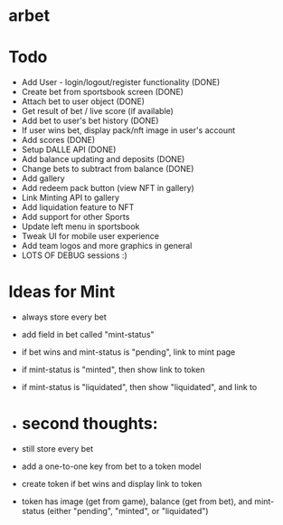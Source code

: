 # arbet

# Todo
- Add User - login/logout/register functionality (DONE)
- Create bet from sportsbook screen (DONE)
- Attach bet to user object (DONE)
- Get result of bet / live score (if available)
- Add bet to user's bet history (DONE)
- If user wins bet, display pack/nft image in user's account
- Add scores (DONE)
- Setup DALLE API (DONE)
- Add balance updating and deposits (DONE)
- Change bets to subtract from balance (DONE)
- Add gallery
- Add redeem pack button (view NFT in gallery)
- Link Minting API to gallery
- Add liquidation feature to NFT
- Add support for other Sports
- Update left menu in sportsbook
- Tweak UI for mobile user experience
- Add team logos and more graphics in general
- LOTS OF DEBUG sessions :)

# Ideas for Mint
- always store every bet
- add field in bet called "mint-status"
- if bet wins and mint-status is "pending", link to mint page
- if mint-status is "minted", then show link to token
- if mint-status is "liquidated", then show "liquidated", and link to

- # second thoughts:
- still store every bet
- add a one-to-one key from bet to a token model
- create token if bet wins and display link to token
- token has image (get from game), balance (get from bet), and mint-status (either "pending", "minted", or "liquidated")